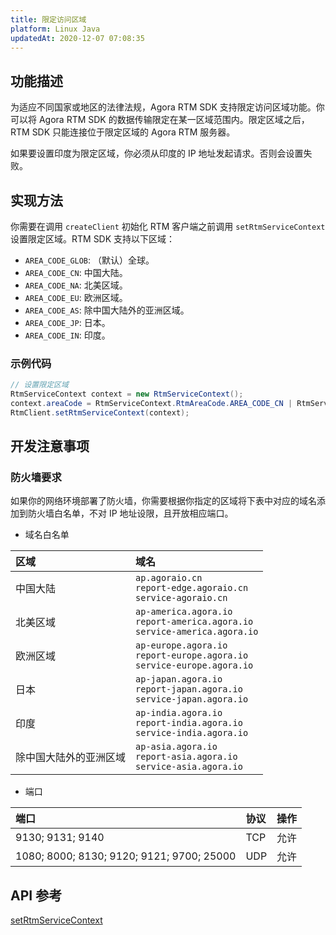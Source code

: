 ```yaml
---
title: 限定访问区域
platform: Linux Java
updatedAt: 2020-12-07 07:08:35
---
```


## 功能描述

为适应不同国家或地区的法律法规，Agora RTM SDK 支持限定访问区域功能。你可以将 Agora RTM SDK 的数据传输限定在某一区域范围内。限定区域之后，RTM SDK 只能连接位于限定区域的 Agora RTM 服务器。

<div class="alert note">如果要设置印度为限定区域，你必须从印度的 IP 地址发起请求。否则会设置失败。</div>

## 实现方法

你需要在调用 `createClient` 初始化 RTM 客户端之前调用 `setRtmServiceContext` 设置限定区域。RTM SDK 支持以下区域：

- `AREA_CODE_GLOB`: （默认）全球。
- `AREA_CODE_CN`: 中国大陆。
- `AREA_CODE_NA`: 北美区域。
- `AREA_CODE_EU`: 欧洲区域。
- `AREA_CODE_AS`: 除中国大陆外的亚洲区域。
- `AREA_CODE_JP`: 日本。
- `AREA_CODE_IN`: 印度。

### 示例代码

```java
// 设置限定区域
RtmServiceContext context = new RtmServiceContext();
context.areaCode = RtmServiceContext.RtmAreaCode.AREA_CODE_CN | RtmServiceContext.RtmAreaCode.AREA_CODE_NA;
RtmClient.setRtmServiceContext(context);
```

## 开发注意事项

### 防火墙要求

如果你的网络环境部署了防火墙，你需要根据你指定的区域将下表中对应的域名添加到防火墙白名单，不对 IP 地址设限，且开放相应端口。

- 域名白名单

| 区域                   | 域名                                                                                 |
| :--------------------- | :----------------------------------------------------------------------------------- |
| 中国大陆               | `ap.agoraio.cn` <br> `report-edge.agoraio.cn` <br> `service-agoraio.cn`              |
| 北美区域               | `ap-america.agora.io` <br> `report-america.agora.io` <br> `service-america.agora.io` |
| 欧洲区域               | `ap-europe.agora.io` <br> `report-europe.agora.io` <br> `service-europe.agora.io`    |
| 日本                   | `ap-japan.agora.io` <br> `report-japan.agora.io` <br> `service-japan.agora.io`       |
| 印度                   | `ap-india.agora.io` <br> `report-india.agora.io` <br> `service-india.agora.io`       |
| 除中国大陆外的亚洲区域 | `ap-asia.agora.io` <br> `report-asia.agora.io` <br> `service-asia.agora.io`          |

- 端口

| 端口                                      | 协议 | 操作 |
| :---------------------------------------- | :--- | :--- |
| 9130; 9131; 9140                          | TCP  | 允许 |
| 1080; 8000; 8130; 9120; 9121; 9700; 25000 | UDP  | 允许 |

## API 参考

[setRtmServiceContext](/cn/Video/API%20Reference/RTM_java_linux/classio_1_1agora_1_1rtm_1_1_rtm_client.html#a60f0dae72834f3d300bd7e5abb3fdcc7)
